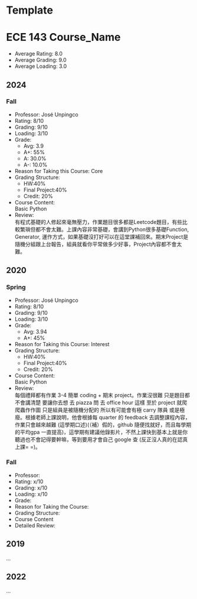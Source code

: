 # Template

# ECE 143 Course_Name
- Average Rating: 8.0
- Average Grading: 9.0
- Average Loading: 3.0
## 2024
### Fall
- Professor: José Unpingco
- Rating: 8/10
- Grading: 9/10
- Loading: 3/10
- Grade:
  - Avg: 3.9
  - A+: 55%
  - A: 30.0%
  - A-: 10.0%
- Reason for Taking this Course: Core
- Grading Structure:
  - HW:40%
  - Final Project:40%
  - Credit: 20%
- Course Content:  
Basic Python
- Review:  
有程式基礎的人修起來毫無壓力，作業題目很多都是Leetcode題目，有些比較繁瑣但都不會太難。上課內容非常基礎，會講到Python很多基礎Function, Generator, 運作方式，如果基礎沒打好可以在這堂課補回來。期末Project是隨機分組跟上台報告，組員就看你平常做多少好事，Project內容都不會太難。

## 2020
### Spring
- Professor: José Unpingco
- Rating: 8/10
- Grading: 9/10
- Loading: 3/10
- Grade:
  - Avg: 3.94
  - A+: 45%
- Reason for Taking this Course: Interest
- Grading Structure:
  - HW:40%
  - Final Project:40%
  - Credit: 20%
- Course Content:  
Basic Python
- Review:  
每個禮拜都有作業 3-4 簡單 coding + 期末 project。作業沒很難 只是題目都不會講清楚 要讓你去想 去 piazza 問 去 office hour 這樣 至於 project 就爬爬蟲作作圖 只是組員是被隨機分配的 所以有可能會有極 carry 隊員 或是極廢。根據老師上課說明，他會根據每 quarter 的 feedback 去調整課程內容，作業只會越來越難 (這學期口述)(（補）假的，github 隨便找就好，而且每學期的平均gpa 一直提高)，這學期有建議他錄影片，不然上課快到基本上就是你聽過也不會記得要幹嘛，等到要用才會自己 google 查 (反正沒人真的在認真上課= =)。


### Fall
- Professor: 
- Rating: x/10
- Grading: x/10
- Loading: x/10
- Grade: 
- Reason for Taking the Course: 
- Grading Structure:
- Course Content
- Detailed Review:


## 2019
…

## 2022
…
